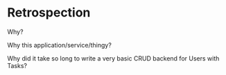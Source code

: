 # Retrospection

Why?

Why this application/service/thingy?

Why did it take so long to write a very basic CRUD backend for Users with Tasks?

